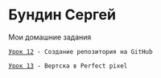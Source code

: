 

# Бундин Сергей
Мои домашние задания

<code>[Урок 12](https://sayrex89.github.io/Lesson_12/index.html "Урок 12") - Создание репозитория на GitHub
  </code>


<code>[Урок 13](https://sayrex89.github.io/Lesson_12/src/index.html](https://sayrex89.github.io/Lesson13/src/index.html) "Урок 13") - Вертска в Perfect pixel
  </code>
